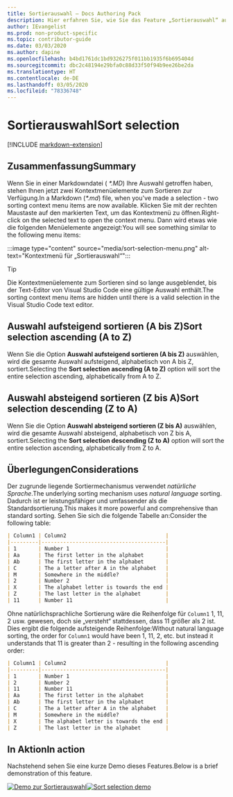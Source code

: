 ```yaml
---
title: Sortierauswahl – Docs Authoring Pack
description: Hier erfahren Sie, wie Sie das Feature „Sortierauswahl“ aus dem Docs Authoring Pack, Visual Studio Code-Erweiterung, verwenden.
author: IEvangelist
ms.prod: non-product-specific
ms.topic: contributor-guide
ms.date: 03/03/2020
ms.author: dapine
ms.openlocfilehash: b4bd1761dc1bd9326275f011bb1935f6b695404d
ms.sourcegitcommit: dbc2c48194e29bfa0c88d33f50f94b9ee26be2da
ms.translationtype: HT
ms.contentlocale: de-DE
ms.lasthandoff: 03/05/2020
ms.locfileid: "78336748"
---
```

# <a name="sort-selection"></a><span data-ttu-id="30377-103">Sortierauswahl</span><span class="sxs-lookup"><span data-stu-id="30377-103">Sort selection</span></span>

[!INCLUDE [markdown-extension](includes/markdown-extension.md)]

## <a name="summary"></a><span data-ttu-id="30377-104">Zusammenfassung</span><span class="sxs-lookup"><span data-stu-id="30377-104">Summary</span></span>

<span data-ttu-id="30377-105">Wenn Sie in einer Markdowndatei ( *\*.MD*) Ihre Auswahl getroffen haben, stehen Ihnen jetzt zwei Kontextmenüelemente zum Sortieren zur Verfügung.</span><span class="sxs-lookup"><span data-stu-id="30377-105">In a Markdown (*\*.md*) file, when you've made a selection - two sorting context menu items are now available.</span></span> <span data-ttu-id="30377-106">Klicken Sie mit der rechten Maustaste auf den markierten Text, um das Kontextmenü zu öffnen.</span><span class="sxs-lookup"><span data-stu-id="30377-106">Right-click on the selected text to open the context menu.</span></span> <span data-ttu-id="30377-107">Dann wird etwas wie die folgenden Menüelemente angezeigt:</span><span class="sxs-lookup"><span data-stu-id="30377-107">You will see something similar to the following menu items:</span></span>

:::image type="content" source="media/sort-selection-menu.png" alt-text="Kontextmenü für „Sortierauswahl“":::

> [!TIP]
> <span data-ttu-id="30377-109">Die Kontextmenüelemente zum Sortieren sind so lange ausgeblendet, bis der Text-Editor von Visual Studio Code eine gültige Auswahl enthält.</span><span class="sxs-lookup"><span data-stu-id="30377-109">The sorting context menu items are hidden until there is a valid selection in the Visual Studio Code text editor.</span></span>

## <a name="sort-selection-ascending-a-to-z"></a><span data-ttu-id="30377-110">Auswahl aufsteigend sortieren (A bis Z)</span><span class="sxs-lookup"><span data-stu-id="30377-110">Sort selection ascending (A to Z)</span></span>

<span data-ttu-id="30377-111">Wenn Sie die Option **Auswahl aufsteigend sortieren (A bis Z)** auswählen, wird die gesamte Auswahl aufsteigend, alphabetisch von A bis Z, sortiert.</span><span class="sxs-lookup"><span data-stu-id="30377-111">Selecting the **Sort selection ascending (A to Z)** option will sort the entire selection ascending, alphabetically from A to Z.</span></span>

## <a name="sort-selection-descending-z-to-a"></a><span data-ttu-id="30377-112">Auswahl absteigend sortieren (Z bis A)</span><span class="sxs-lookup"><span data-stu-id="30377-112">Sort selection descending (Z to A)</span></span>

<span data-ttu-id="30377-113">Wenn Sie die Option **Auswahl absteigend sortieren (Z bis A)** auswählen, wird die gesamte Auswahl absteigend, alphabetisch von Z bis A, sortiert.</span><span class="sxs-lookup"><span data-stu-id="30377-113">Selecting the **Sort selection descending (Z to A)** option will sort the entire selection ascending, alphabetically from Z to A.</span></span>

## <a name="considerations"></a><span data-ttu-id="30377-114">Überlegungen</span><span class="sxs-lookup"><span data-stu-id="30377-114">Considerations</span></span>

<span data-ttu-id="30377-115">Der zugrunde liegende Sortiermechanismus verwendet *natürliche Sprache*.</span><span class="sxs-lookup"><span data-stu-id="30377-115">The underlying sorting mechanism uses *natural language* sorting.</span></span> <span data-ttu-id="30377-116">Dadurch ist er leistungsfähiger und umfassender als die Standardsortierung.</span><span class="sxs-lookup"><span data-stu-id="30377-116">This makes it more powerful and comprehensive than standard sorting.</span></span> <span data-ttu-id="30377-117">Sehen Sie sich die folgende Tabelle an:</span><span class="sxs-lookup"><span data-stu-id="30377-117">Consider the following table:</span></span>

```markdown
| Column1 | Column2                                |
|---------|----------------------------------------|
| 1       | Number 1                               |
| Aa      | The first letter in the alphabet       |
| Ab      | The first letter in the alphabet       |
| C       | The a letter after A in the alphabet   |
| M       | Somewhere in the middle?               |
| 2       | Number 2                               |
| X       | The alphabet letter is towards the end |
| Z       | The last letter in the alphabet        |
| 11      | Number 11                              |
```

<span data-ttu-id="30377-118">Ohne natürlichsprachliche Sortierung wäre die Reihenfolge für `Column1` 1, 11, 2 usw. gewesen, doch sie „versteht“ stattdessen, dass 11 größer als 2 ist. Dies ergibt die folgende aufsteigende Reihenfolge:</span><span class="sxs-lookup"><span data-stu-id="30377-118">Without natural language sorting, the order for `Column1` would have been 1, 11, 2, etc. but instead it understands that 11 is greater than 2 - resulting in the following ascending order:</span></span>

```markdown
| Column1 | Column2                                |
|---------|----------------------------------------|
| 1       | Number 1                               |
| 2       | Number 2                               |
| 11      | Number 11                              |
| Aa      | The first letter in the alphabet       |
| Ab      | The first letter in the alphabet       |
| C       | The a letter after A in the alphabet   |
| M       | Somewhere in the middle?               |
| X       | The alphabet letter is towards the end |
| Z       | The last letter in the alphabet        |
```

## <a name="in-action"></a><span data-ttu-id="30377-119">In Aktion</span><span class="sxs-lookup"><span data-stu-id="30377-119">In action</span></span>

<span data-ttu-id="30377-120">Nachstehend sehen Sie eine kurze Demo dieses Features.</span><span class="sxs-lookup"><span data-stu-id="30377-120">Below is a brief demonstration of this feature.</span></span>

<span data-ttu-id="30377-121">[![Demo zur Sortierauswahl](media/sort-selection.gif)](media/sort-selection.gif#lightbox)</span><span class="sxs-lookup"><span data-stu-id="30377-121">[![Sort selection demo](media/sort-selection.gif)](media/sort-selection.gif#lightbox)</span></span>
